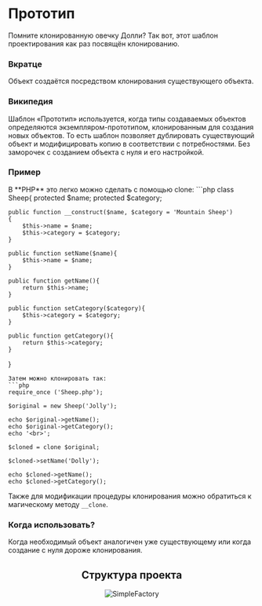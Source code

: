 # Прототип
Помните клонированную овечку Долли? Так вот, этот шаблон проектирования как раз посвящён клонированию.
<h3><strong>Вкратце</strong></h3>
Объект создаётся посредством клонирования существующего объекта.
<h3><strong>Википедия</strong></h3>
Шаблон «Прототип» используется, когда типы создаваемых объектов определяются экземпляром-прототипом, клонированным для создания новых объектов.
То есть шаблон позволяет дублировать существующий объект и модифицировать копию в соответствии с потребностями. Без заморочек с созданием объекта с нуля и его настройкой.
<h3><strong>Пример</strong></h3>
В **PHP** это легко можно сделать с помощью clone:
```php
class Sheep{
    protected $name;
    protected $category;

    public function __construct($name, $category = 'Mountain Sheep')
    {
        $this->name = $name;
        $this->category = $category;
    }

    public function setName($name){
        $this->name = $name;
    }

    public function getName(){
        return $this->name;
    }

    public function setCategory($category){
        $this->category = $category;
    }

    public function getCategory(){
        return $this->category;
    }
}
```
Затем можно клонировать так:
```php
require_once ('Sheep.php');

$original = new Sheep('Jolly');

echo $original->getName();
echo $original->getCategory();
echo '<br>';

$cloned = clone $original;

$cloned->setName('Dolly');

echo $cloned->getName();
echo $cloned->getCategory();
```
Также для модификации процедуры клонирования можно обратиться к магическому методу `__clone`.
<h3><strong>Когда использовать?</strong></h3>
Когда необходимый объект аналогичен уже существующему или когда создание с нуля дороже клонирования.
<div align="center">
    <h2> Структура проекта </h2>
    <img src="https://sun9-77.userapi.com/impg/tIbJMdsFaXYscrMzQIiQW09Qda_xIzFswoH4wA/Q80r8W_KBSo.jpg?size=456x307&quality=96&sign=3dd9e848763224b42b4f7781d787eec9&type=album" alt="SimpleFactory">
</div>